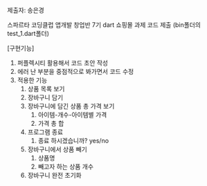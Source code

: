 제출자: 송은경 

스파르타 코딩클럽 앱개발 창업반 7기 dart 쇼핑몰 과제 코드 제출 (bin폴더의 test_1.dart폴더)

[구현기능]
1. 퍼플렉시티 활용해서 코드 초안 작성
2. 에러 난 부분을 중점적으로 봐가면서 코드 수정
3. 적용한 기능 
    1. 상품 목록 보기
    2. 장바구니 담기
    3. 장바구니에 담긴 상품 총 가격 보기
        1. 아이템-개수-아이템별 가격
        2. 가격 총 합
    4. 프로그램 종료
        1. 종료 하시겠습니까? yes/no
    6. 장바구니에서 상품 빼기
        1. 상품명 
        2. 빼고자 하는 상품 개수
    7. 장바구니 완전 초기화
